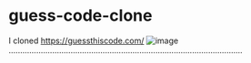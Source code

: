 # guess-code-clone
 I cloned https://guessthiscode.com/
![image](https://user-images.githubusercontent.com/88492493/186325371-85a5939a-3b4d-405c-9e20-7a7269dc5964.png)
......................................................................................................
